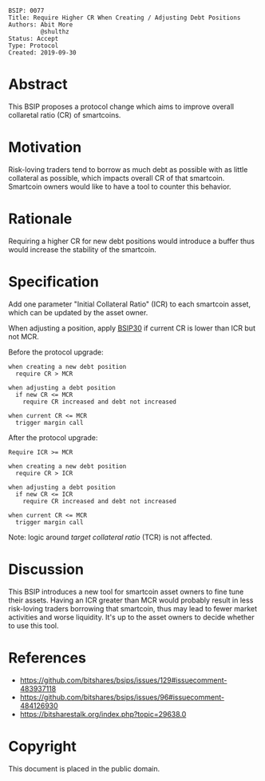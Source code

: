     BSIP: 0077
    Title: Require Higher CR When Creating / Adjusting Debt Positions
    Authors: Abit More
             @shulthz
    Status: Accept
    Type: Protocol
    Created: 2019-09-30

# Abstract

This BSIP proposes a protocol change which aims to improve overall collaretal ratio (CR) of smartcoins.

# Motivation

Risk-loving traders tend to borrow as much debt as possible with as little collateral as possible,
which impacts overall CR of that smartcoin. Smartcoin owners would like to have a tool to counter
this behavior.

# Rationale

Requiring a higher CR for new debt positions would introduce a buffer thus would increase the
stability of the smartcoin.

# Specification

Add one parameter "Initial Collateral Ratio" (ICR) to each smartcoin asset, which can be updated by the asset owner.

When adjusting a position, apply [BSIP30](https://github.com/bitshares/bsips/blob/master/bsip-0030.md)
if current CR is lower than ICR but not MCR.

Before the protocol upgrade:
```
when creating a new debt position
  require CR > MCR

when adjusting a debt position
  if new CR <= MCR
    require CR increased and debt not increased

when current CR <= MCR
  trigger margin call
```

After the protocol upgrade:
```
Require ICR >= MCR

when creating a new debt position
  require CR > ICR

when adjusting a debt position
  if new CR <= ICR
    require CR increased and debt not increased

when current CR <= MCR
  trigger margin call
```

Note: logic around *target collateral ratio* (TCR) is not affected.

# Discussion

This BSIP introduces a new tool for smartcoin asset owners to fine tune their assets.
Having an ICR greater than MCR would probably result in less risk-loving traders borrowing that
smartcoin, thus may lead to fewer market activities and worse liquidity. It's up to the asset owners
to decide whether to use this tool.

# References
* https://github.com/bitshares/bsips/issues/129#issuecomment-483937118
* https://github.com/bitshares/bsips/issues/96#issuecomment-484126930
* https://bitsharestalk.org/index.php?topic=29638.0

# Copyright
This document is placed in the public domain.
